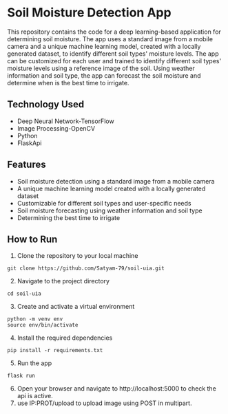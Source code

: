 # Soil Moisture Detection App

This repository contains the code for a deep learning-based application for determining soil moisture. The app uses a standard image from a mobile camera and a unique machine learning model, created with a locally generated dataset, to identify different soil types' moisture levels. The app can be customized for each user and trained to identify different soil types' moisture levels using a reference image of the soil. Using weather information and soil type, the app can forecast the soil moisture and determine when is the best time to irrigate.

## Technology Used
- Deep Neural Network-TensorFlow
- Image Processing-OpenCV
- Python
- FlaskApi

## Features
- Soil moisture detection using a standard image from a mobile camera 
- A unique machine learning model created with a locally generated dataset
- Customizable for different soil types and user-specific needs
- Soil moisture forecasting using weather information and soil type
- Determining the best time to irrigate

## How to Run
1. Clone the repository to your local machine
```
git clone https://github.com/Satyam-79/soil-uia.git
```
2. Navigate to the project directory
```
cd soil-uia
```
3. Create and activate a virtual environment
```
python -m venv env
source env/bin/activate
```
4. Install the required dependencies
```
pip install -r requirements.txt
```
5. Run the app
```
flask run
```
6. Open your browser and navigate to http://localhost:5000 to check the api is active.
7. use IP:PROT/upload to upload image using POST in multipart.
